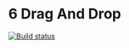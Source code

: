 # 6 Drag And Drop
[![Build status](https://ci.appveyor.com/api/projects/status/hbnw92qwrpsp2w5x?svg=true)](https://ci.appveyor.com/project/igrkirillov/lesson-list)
